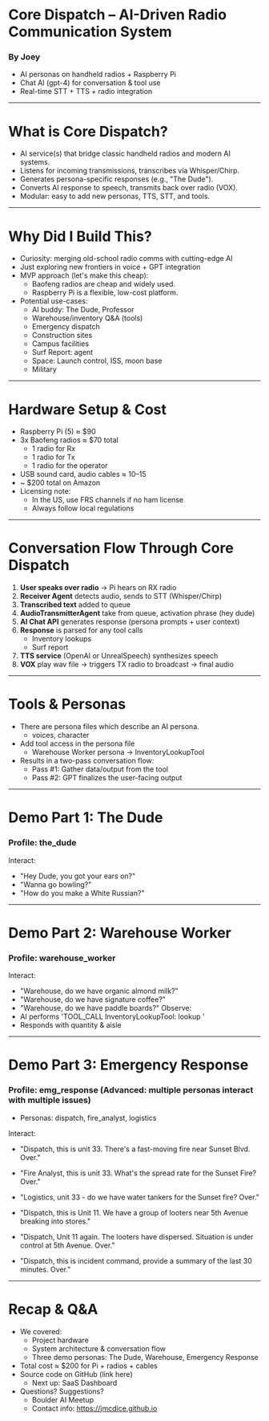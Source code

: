 
# Core Dispatch – AI-Driven Radio Communication System

### By Joey

- AI personas on handheld radios + Raspberry Pi
- Chat AI (gpt-4) for conversation & tool use
- Real-time STT + TTS + radio integration

---
# What is Core Dispatch?

- AI service(s) that bridge classic handheld radios and modern AI systems.
- Listens for incoming transmissions, transcribes via Whisper/Chirp.
- Generates persona-specific responses (e.g., "The Dude").
- Converts AI response to speech, transmits back over radio (VOX).
- Modular: easy to add new personas, TTS, STT, and tools.

---
# Why Did I Build This?

- Curiosity: merging old-school radio comms with cutting-edge AI
- Just exploring new frontiers in voice + GPT integration 
- MVP approach (let's make this cheap):
  - Baofeng radios are cheap and widely used.
  - Raspberry Pi is a flexible, low-cost platform.
- Potential use-cases:
  - AI buddy: The Dude, Professor 
  - Warehouse/inventory Q&A (tools)
  - Emergency dispatch 
  - Construction sites
  - Campus facilities 
  - Surf Report: agent 
  - Space: Launch control, ISS, moon base
  - Military

---
# Hardware Setup & Cost

- Raspberry Pi (5) ≈ $90
- 3x Baofeng radios ≈ $70 total
  - 1 radio for Rx 
  - 1 radio for Tx
  - 1 radio for the operator
- USB sound card, audio cables ≈ $10–$15
- ~ $200 total on Amazon
- Licensing note:
  - In the US, use FRS channels if no ham license
  - Always follow local regulations

---
# Conversation Flow Through Core Dispatch

1. **User speaks over radio** → Pi hears on RX radio
2. **Receiver Agent** detects audio, sends to STT (Whisper/Chirp)
3. **Transcribed text** added to queue 
4. **AudioTransmitterAgent** take from queue, activation phrase (hey dude) 
5. **AI Chat API** generates response (persona prompts + user context)
6. **Response** is parsed for any tool calls
   - Inventory lookups
   - Surf report
7. **TTS service** (OpenAI or UnrealSpeech) synthesizes speech
8. **VOX** play wav file -> triggers TX radio to broadcast -> final audio

---
# Tools & Personas 

- There are persona files which describe an AI persona.
  - voices, character
- Add tool access in the persona file
  - Warehouse Worker persona → InventoryLookupTool
- Results in a two-pass conversation flow:
  - Pass #1: Gather data/output from the tool
  - Pass #2: GPT finalizes the user-facing output

---
# Demo Part 1: The Dude

### Profile: the_dude

Interact:
   - "Hey Dude, you got your ears on?"
   - "Wanna go bowling?"
   - "How do you make a White Russian?"

---

# Demo Part 2: Warehouse Worker

### Profile: warehouse_worker

Interact:
   - "Warehouse, do we have organic almond milk?"
   - "Warehouse, do we have signature coffee?"
   - "Warehouse, do we have paddle boards?"
Observe:
   - AI performs 'TOOL_CALL InventoryLookupTool: lookup <item>'
   - Responds with quantity & aisle

---
# Demo Part 3: Emergency Response

### Profile: emg_response (Advanced: multiple personas interact with multiple issues)

- Personas: dispatch, fire_analyst, logistics

Interact:
   - "Dispatch, this is unit 33. There's a fast-moving fire near Sunset Blvd. Over."
   - "Fire Analyst, this is unit 33. What's the spread rate for the Sunset Fire? Over."
   - "Logistics, unit 33 - do we have water tankers for the Sunset fire? Over."

   - "Dispatch, this is Unit 11. We have a group of looters near 5th Avenue 
      breaking into stores."
   - "Dispatch, Unit 11 again. The looters have dispersed. Situation is under 
      control at 5th Avenue. Over."

   - "Dispatch, this is incident command, provide a summary of the last 30 minutes. Over."

---
# Recap & Q&A

- We covered:
  - Project hardware
  - System architecture & conversation flow
  - Three demo personas: The Dude, Warehouse, Emergency Response
- Total cost ≈ $200 for Pi + radios + cables
- Source code on GitHub (link here)
  - Next up: SaaS Dashboard
- Questions? Suggestions?
  - Boulder AI Meetup
  - Contact info: https://jmcdice.github.io

